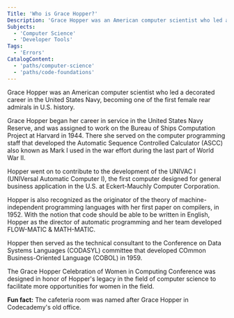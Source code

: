 ```yaml
---
Title: 'Who is Grace Hopper?'
Description: 'Grace Hopper was an American computer scientist who led a decorated career in the United States Navy, becoming one of the first female rear admirals in U.S. history. Grace Hopper began her career in service in the United States Navy Reserve, and was assigned to work on the Bureau of Ships Computation Project at Harvard in 1944. There she served on the computer programming staff that developed the Automatic Sequence Controlled Calculator (ASCC) also known as Mark I used in the war effort during the last part of World War II. Hopper went on to contribute to the development of the UNIVAC I (UNIVersal Automatic Computer I), the first computer designed for general business application in the U.S. at Eckert-Mauchly Computer Corporation. Hopper is also recognized as the originator of the theory of machine-independent programming languages with her first paper on compilers, in 1952. With the notion that code should be able to be written in English, Hopper as the director of automatic programming and her team developed FLOW-MATIC & MATH-MATIC. Hopper then served as the technical consultant to the Conference on Data Systems Languages (CODASYL) committee that developed COmmon Business-Oriented Language (COBOL) in 1959. The Grace Hopper Celebration of Women in Computing Conference was designed in honor of Hoppers legacy in the field of computer science to facilitate more opportunities for women in the field. Fun fact: The cafeteria room was named after Grace Hopper in Codecademys old office.'
Subjects:
  - 'Computer Science'
  - 'Developer Tools'
Tags:
  - 'Errors'
CatalogContent:
  - 'paths/computer-science'
  - 'paths/code-foundations'
---
```


Grace Hopper was an American computer scientist who led a decorated career in the United States Navy, becoming one of the first female rear admirals in U.S. history.

Grace Hopper began her career in service in the United States Navy Reserve, and was assigned to work on the Bureau of Ships Computation Project at Harvard in 1944. There she served on the computer programming staff that developed the Automatic Sequence Controlled Calculator (ASCC) also known as Mark I used in the war effort during the last part of World War II.

Hopper went on to contribute to the development of the UNIVAC I (UNIVersal Automatic Computer I), the first computer designed for general business application in the U.S. at Eckert-Mauchly Computer Corporation.

Hopper is also recognized as the originator of the theory of machine-independent programming languages with her first paper on compilers, in 1952. With the notion that code should be able to be written in English, Hopper as the director of automatic programming and her team developed FLOW-MATIC & MATH-MATIC.

Hopper then served as the technical consultant to the Conference on Data Systems Languages (CODASYL) committee that developed COmmon Business-Oriented Language (COBOL) in 1959.

The Grace Hopper Celebration of Women in Computing Conference was designed in honor of Hopper's legacy in the field of computer science to facilitate more opportunities for women in the field.

**Fun fact:** The cafeteria room was named after Grace Hopper in Codecademy's old office.
